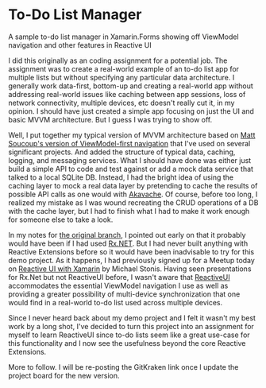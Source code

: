 # To-Do List Manager
A sample to-do list manager in Xamarin.Forms showing off ViewModel navigation and other features in Reactive UI

I did this originally as an coding assignment for a potential job.  The assignment was to create a real-world example of an to-do list app for multiple lists but without specifying any particular data architecture.  I generally work data-first, bottom-up and creating a real-world app without addressing real-world issues like caching between app sessions, loss of network connectivity, multiple devices, etc doesn't really cut it, in my opinion.  I should have just created a simple app focusing on just the UI and basic MVVM architecture.  But I guess I was trying to show off.

Well, I put together my typical version of MVVM architecture based on [Matt Soucoup's version of ViewModel-first navigation](https://codemilltech.com/xamarin-forms-view-model-first-navigation/) that I've used on several significant projects.  And added the structure of typical data, caching, logging, and messaging services.  What I should have done was either just build a simple API to code and test against or add a mock data service that talked to a local SQLite DB.  Instead, I had the bright idea of using the caching layer to mock a real data layer by pretending to cache the results of possible API calls as one would with [Akavache](https://github.com/reactiveui/Akavache).  Of course, before too long, I realized my mistake as I was wound recreating the CRUD operations of a DB with the cache layer, but I had to finish what I had to make it work enough for someone else to take a look.

In my notes for [the original branch](https://github.com/andylech/app-to-do-list-manager/tree/akavache), I pointed out early on that it probably would have been if I had used [Rx.NET](https://github.com/dotnet/reactive).  But I had never built anything with Reactive Extensions before so it would have been inadvisable to try for this demo project.  As it happens, I had previously signed up for a Meetup today on [Reactive UI with Xamarin](https://www.meetup.com/Belgian-Mobile-NET-Developers-Group/events/269013859/) by Michael Stonis.  Having seen presentations for Rx.Net but not ReactiveUI before, I wasn't aware that [ReactiveUI](https://www.reactiveui.net/) accommodates the essential ViewModel navigation I use as well as providing a greater possibility of multi-device synchronization that one would find in a real-world to-do list used across multiple devices.

Since I never heard back about my demo project and I felt it wasn't my best work by a long shot, I've decided to turn this project into an assignment for myself to learn ReactiveUI since to-do lists seem like a great use-case for this functionality and I now see the usefulness beyond the core Reactive Extensions.

More to follow.  I will be re-posting the GitKraken link once I update the project board for the new version.
